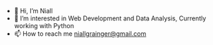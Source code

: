 - 👋 Hi, I’m Niall
- 👀 I’m interested in Web Development and Data Analysis, Currently working with Python
- 📫 How to reach me niallgrainger@gmail.com

<!---
NiallGr/NiallGr is a ✨ special ✨ repository because its `README.md` (this file) appears on your GitHub profile.
You can click the Preview link to take a look at your changes.
--->
